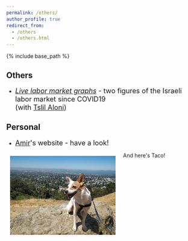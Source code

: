 ```yaml
---
permalink: /others/
author_profile: true
redirect_from:
  - /others
  - /others.html
---
```



{% include base_path %}
## Others
- <span style="font-size:1.3em"> [*Live labor market graphs*](https://sites.google.com/view/tslil-aloni/labormarketcovid19?authuser=0)  - two figures of the Israeli labor market since COVID19  
(with [Tslil Aloni](https://sites.google.com/view/tslil-aloni/home?authuser=0)) </span>
 
## Personal
- <span style="font-size:1.3em">  [Amir](https://www.amirbar.net)'s website - have a look! </span>

And here's Taco!
<img class="img-responsive" style="float: left; margin: 10px 20px 20px 10px;" src="/images/Taco_berkeley.jpeg" width="280">
